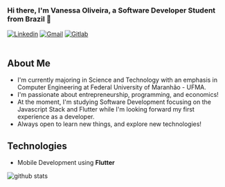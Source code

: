 ### Hi there, I'm Vanessa Oliveira, a Software Developer Student from Brazil 👋

[![Linkedin](https://img.shields.io/badge/-LinkedIn-blue?style=flat&logo=Linkedin&logoColor=white)](https://www.linkedin.com/in/vanessa-oliveira-04944b187/)
[![Gmail](https://img.shields.io/badge/-Gmail-c14438?style=flat&logo=Gmail&logoColor=white)](mailto:vanessaoliveira2706@gmail.com)
[![Gitlab](https://img.shields.io/badge/-Gitlab-grey?style=flat&logo=Gitlab&logoColor=orange)](https://gitlab.com/vaanessamota)
<br />
<br />

## About Me
- I'm currently majoring in Science and Technology with an emphasis in Computer Engineering at Federal University of Maranhão - UFMA.
- I'm passionate about entrepreneurship, programming, and economics!
- At the moment, I'm studying Software Development focusing on the Javascript Stack and Flutter while I'm looking forward my first experience as a developer.
-  Always open to learn new things, and explore new technologies!

## Technologies

- Mobile Development using **Flutter**

![github stats](https://github-readme-stats.vercel.app/api?username=vaanessamota&show_icons=true)



<!--
**vaanessamota/vaanessamota** is a ✨ _special_ ✨ repository because its `README.md` (this file) appears on your GitHub profile.


